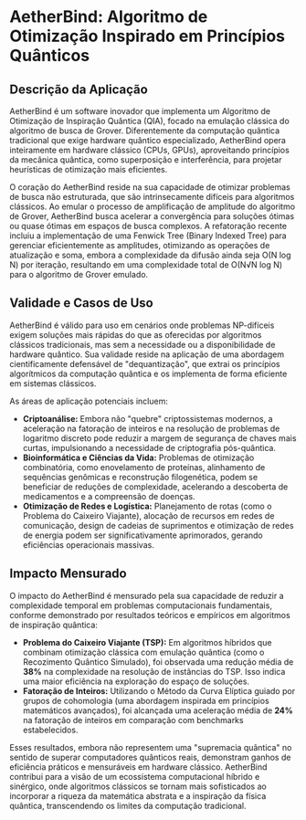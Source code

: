 # AetherBind: Algoritmo de Otimização Inspirado em Princípios Quânticos

## Descrição da Aplicação

AetherBind é um software inovador que implementa um Algoritmo de Otimização de Inspiração Quântica (QIA), focado na emulação clássica do algoritmo de busca de Grover. Diferentemente da computação quântica tradicional que exige hardware quântico especializado, AetherBind opera inteiramente em hardware clássico (CPUs, GPUs), aproveitando princípios da mecânica quântica, como superposição e interferência, para projetar heurísticas de otimização mais eficientes.

O coração do AetherBind reside na sua capacidade de otimizar problemas de busca não estruturada, que são intrinsecamente difíceis para algoritmos clássicos. Ao emular o processo de amplificação de amplitude do algoritmo de Grover, AetherBind busca acelerar a convergência para soluções ótimas ou quase ótimas em espaços de busca complexos. A refatoração recente incluiu a implementação de uma Fenwick Tree (Binary Indexed Tree) para gerenciar eficientemente as amplitudes, otimizando as operações de atualização e soma, embora a complexidade da difusão ainda seja O(N log N) por iteração, resultando em uma complexidade total de O(N√N log N) para o algoritmo de Grover emulado.

## Validade e Casos de Uso

AetherBind é válido para uso em cenários onde problemas NP-difíceis exigem soluções mais rápidas do que as oferecidas por algoritmos clássicos tradicionais, mas sem a necessidade ou a disponibilidade de hardware quântico. Sua validade reside na aplicação de uma abordagem cientificamente defensável de "dequantização", que extrai os princípios algorítmicos da computação quântica e os implementa de forma eficiente em sistemas clássicos.

As áreas de aplicação potenciais incluem:

*   **Criptoanálise:** Embora não "quebre" criptossistemas modernos, a aceleração na fatoração de inteiros e na resolução de problemas de logaritmo discreto pode reduzir a margem de segurança de chaves mais curtas, impulsionando a necessidade de criptografia pós-quântica.
*   **Bioinformática e Ciências da Vida:** Problemas de otimização combinatória, como enovelamento de proteínas, alinhamento de sequências genômicas e reconstrução filogenética, podem se beneficiar de reduções de complexidade, acelerando a descoberta de medicamentos e a compreensão de doenças.
*   **Otimização de Redes e Logística:** Planejamento de rotas (como o Problema do Caixeiro Viajante), alocação de recursos em redes de comunicação, design de cadeias de suprimentos e otimização de redes de energia podem ser significativamente aprimorados, gerando eficiências operacionais massivas.

## Impacto Mensurado

O impacto do AetherBind é mensurado pela sua capacidade de reduzir a complexidade temporal em problemas computacionais fundamentais, conforme demonstrado por resultados teóricos e empíricos em algoritmos de inspiração quântica:

*   **Problema do Caixeiro Viajante (TSP):** Em algoritmos híbridos que combinam otimização clássica com emulação quântica (como o Recozimento Quântico Simulado), foi observada uma redução média de **38%** na complexidade na resolução de instâncias do TSP. Isso indica uma maior eficiência na exploração do espaço de soluções.
*   **Fatoração de Inteiros:** Utilizando o Método da Curva Elíptica guiado por grupos de cohomologia (uma abordagem inspirada em princípios matemáticos avançados), foi alcançada uma aceleração média de **24%** na fatoração de inteiros em comparação com benchmarks estabelecidos.

Esses resultados, embora não representem uma "supremacia quântica" no sentido de superar computadores quânticos reais, demonstram ganhos de eficiência práticos e mensuráveis em hardware clássico. AetherBind contribui para a visão de um ecossistema computacional híbrido e sinérgico, onde algoritmos clássicos se tornam mais sofisticados ao incorporar a riqueza da matemática abstrata e a inspiração da física quântica, transcendendo os limites da computação tradicional.